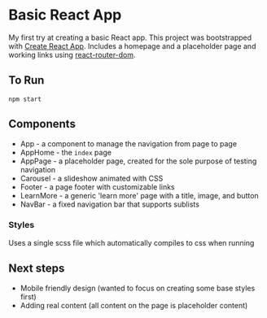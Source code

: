 # Basic React App

My first try at creating a basic React app. This project was bootstrapped with [Create React App](https://github.com/facebookincubator/create-react-app). Includes a homepage and a placeholder page and working links using [react-router-dom](https://github.com/ReactTraining/react-router/tree/master/packages/react-router-dom).

## To Run

`npm start`

## Components

* App - a component to manage the navigation from page to page
* AppHome - the `index` page
* AppPage - a placeholder page, created for the sole purpose of testing navigation
* Carousel - a slideshow animated with CSS
* Footer - a page footer with customizable links
* LearnMore - a generic 'learn more' page with a title, image, and button
* NavBar - a fixed navigation bar that supports sublists

### Styles 

Uses a single scss file which automatically compiles to css when running

## Next steps

* Mobile friendly design (wanted to focus on creating some base styles first)
* Adding real content (all content on the page is placeholder content)